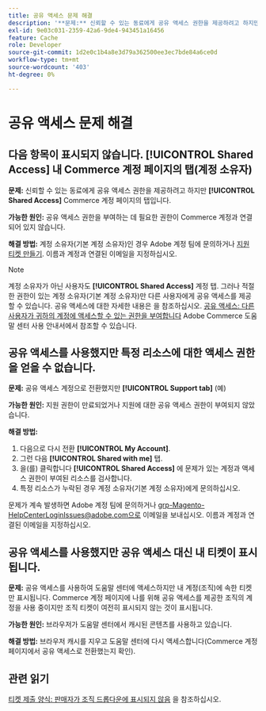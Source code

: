 ```yaml
---
title: 공유 액세스 문제 해결
description: '**문제:** 신뢰할 수 있는 동료에게 공유 액세스 권한을 제공하려고 하지만 Commerce 계정 페이지에서 **공유 액세스** 탭을 찾을 수 없습니다.'
exl-id: 9e03c031-2359-42a6-9de4-943451a16456
feature: Cache
role: Developer
source-git-commit: 1d2e0c1b4a8e3d79a362500ee3ec7bde84a6ce0d
workflow-type: tm+mt
source-wordcount: '403'
ht-degree: 0%

---
```


# 공유 액세스 문제 해결

## 다음 항목이 표시되지 않습니다. [!UICONTROL Shared Access] 내 Commerce 계정 페이지의 탭(계정 소유자)

**문제:** 신뢰할 수 있는 동료에게 공유 액세스 권한을 제공하려고 하지만 **[!UICONTROL Shared Access]** Commerce 계정 페이지의 탭입니다.

**가능한 원인:** 공유 액세스 권한을 부여하는 데 필요한 권한이 Commerce 계정과 연결되어 있지 않습니다.

**해결 방법:** 계정 소유자(기본 계정 소유자)인 경우 Adobe 계정 팀에 문의하거나 [지원 티켓 만들기](/help/help-center-guide/help-center/magento-help-center-user-guide.md#merchant-not-displayed). 이름과 계정과 연결된 이메일을 지정하십시오.

>[!NOTE]
>
>계정 소유자가 아닌 사용자도 **[!UICONTROL Shared Access]** 계정 탭. 그러나 적절한 권한이 있는 계정 소유자(기본 계정 소유자)만 다른 사용자에게 공유 액세스를 제공할 수 있습니다. 공유 액세스에 대한 자세한 내용은 을 참조하십시오. [공유 액세스: 다른 사용자가 귀하의 계정에 액세스할 수 있는 권한을 부여합니다](https://experienceleague.adobe.com/docs/commerce-knowledge-base/kb/help-center-guide/magento-help-center-user-guide.html?lang=en#shared-access) Adobe Commerce 도움말 센터 사용 안내서에서 참조할 수 있습니다.

## 공유 액세스를 사용했지만 특정 리소스에 대한 액세스 권한을 얻을 수 없습니다.

**문제:** 공유 액세스 계정으로 전환했지만 **[!UICONTROL Support tab]** (예)

**가능한 원인:** 지원 권한이 만료되었거나 지원에 대한 공유 액세스 권한이 부여되지 않았습니다.

**해결 방법:**

1. 다음으로 다시 전환 **[!UICONTROL My Account]**.
1. 그런 다음 **[!UICONTROL Shared with me]** 탭.
1. 을(를) 클릭합니다 **[!UICONTROL Shared Access]** 에 문제가 있는 계정과 액세스 권한이 부여된 리소스를 검사합니다.
1. 특정 리소스가 누락된 경우 계정 소유자(기본 계정 소유자)에게 문의하십시오.

문제가 계속 발생하면 Adobe 계정 팀에 문의하거나 grp-Magento-HelpCenterLoginIssues@adobe.com으로 이메일을 보내십시오. 이름과 계정과 연결된 이메일을 지정하십시오.

## 공유 액세스를 사용했지만 공유 액세스 대신 내 티켓이 표시됩니다.

**문제:** 공유 액세스를 사용하여 도움말 센터에 액세스하지만 내 계정(조직)에 속한 티켓만 표시됩니다. Commerce 계정 페이지에 나를 위해 공유 액세스를 제공한 조직의 계정을 사용 중이지만 조직 티켓이 여전히 표시되지 않는 것이 표시됩니다.

**가능한 원인:** 브라우저가 도움말 센터에서 캐시된 콘텐츠를 사용하고 있습니다.

**해결 방법:** 브라우저 캐시를 지우고 도움말 센터에 다시 액세스합니다(Commerce 계정 페이지에서 공유 액세스로 전환했는지 확인).

## 관련 읽기

[티켓 제출 양식: 판매자가 조직 드롭다운에 표시되지 않음](/help/help-center-guide/help-center/magento-help-center-user-guide.md#merchant-not-displayed) 을 참조하십시오.

